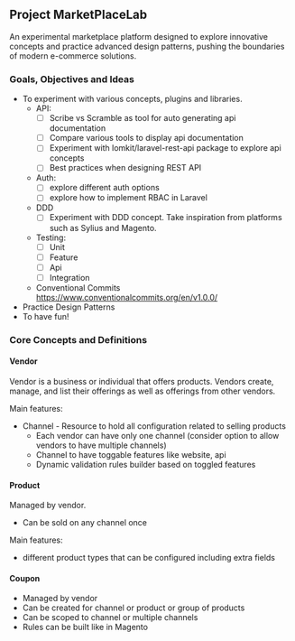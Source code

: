 ## Project MarketPlaceLab

An experimental marketplace platform designed to explore innovative concepts and practice advanced design patterns, pushing the boundaries of modern e-commerce solutions.

### Goals, Objectives and Ideas

* To experiment with various concepts, plugins and libraries.
  * API:
    * [ ] Scribe vs Scramble as tool for auto generating api documentation
    * [ ] Compare various tools to display api documentation 
    * [ ] Experiment with lomkit/laravel-rest-api package to explore api concepts
    * [ ] Best practices when designing REST API
  * Auth:
    * [ ] explore different auth options 
    * [ ] explore how to implement RBAC in Laravel
  * DDD
    * [ ] Experiment with DDD concept. Take inspiration from platforms such as Sylius and Magento.
  * Testing:
    * [ ] Unit
    * [ ] Feature
    * [ ] Api
    * [ ] Integration
  * Conventional Commits https://www.conventionalcommits.org/en/v1.0.0/
* Practice Design Patterns
* To have fun!

### Core Concepts and Definitions

#### Vendor
Vendor is a business or individual that offers products. Vendors create, manage, and list their offerings as well as offerings from other vendors.

Main features:
* Channel - Resource to hold all configuration  related to selling products
  * Each vendor can have only one channel (consider option to allow vendors  to have multiple channels)
  * Channel to have toggable features like website, api 
  * Dynamic validation rules builder based  on toggled features

#### Product
Managed by vendor. 
*  Can be sold on any channel once 

Main features:
* different product types that can be configured including extra fields

#### Coupon 
* Managed by vendor
* Can be created for channel or product or group of products
* Can be scoped to channel or multiple channels
* Rules can be built like in Magento
